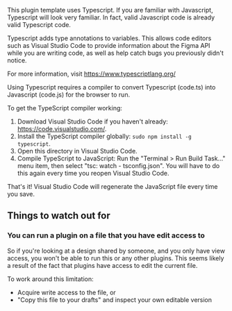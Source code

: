This plugin template uses Typescript. If you are familiar with Javascript, Typescript will
look very familiar. In fact, valid Javascript code is already valid Typescript code.

Typescript adds type annotations to variables. This allows code editors such as Visual Studio Code
to provide information about the Figma API while you are writing code, as well as help catch bugs
you previously didn't notice.

For more information, visit https://www.typescriptlang.org/

Using Typescript requires a compiler to convert Typescript (code.ts) into Javascript (code.js)
for the browser to run.

To get the TypeScript compiler working:

1. Download Visual Studio Code if you haven't already: https://code.visualstudio.com/.
2. Install the TypeScript compiler globally: `sudo npm install -g typescript`.
3. Open this directory in Visual Studio Code.
4. Compile TypeScript to JavaScript: Run the "Terminal > Run Build Task..." menu item,
   then select "tsc: watch - tsconfig.json". You will have to do this again every time
   you reopen Visual Studio Code.

That's it! Visual Studio Code will regenerate the JavaScript file every time you save.

## Things to watch out for

### You can run a plugin on a file that you have edit access to

So if you're looking at a design shared by someone, and you only have view access, you won't be able to run this or any other plugins. This seems likely a result of the fact that plugins have access to edit the current file.

To work around this limitation:

- Acquire write access to the file, or
- "Copy this file to your drafts" and inspect your own editable version
